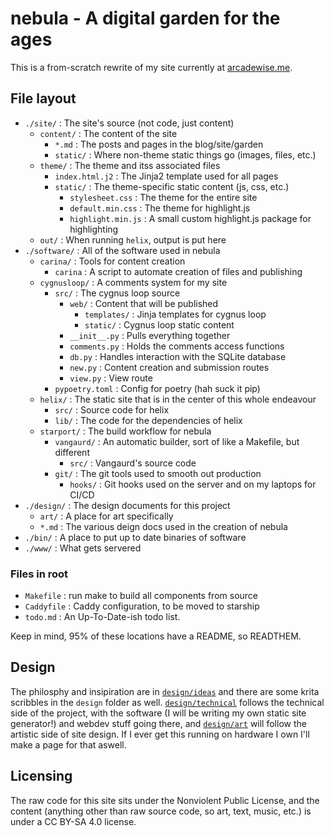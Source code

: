 # nebula - A digital garden for the ages

This is a from-scratch rewrite of my site currently at [arcadewise.me](https://arcadewise.me).

## File layout

- `./site/` : The site's source (not code, just content)
	- `content/` : The content of the site
		- `*.md` : The posts and pages in the blog/site/garden
		- `static/` : Where non-theme static things go (images, files, etc.)
	- `theme/` : The theme and itss associated files
		- `index.html.j2` : The Jinja2 template used for all pages
		- `static/` : The theme-specific static content (js, css, etc.)
			- `stylesheet.css` : The theme for the entire site
			- `default.min.css` : The theme for highlight.js
			- `highlight.min.js` : A small custom highlight.js package for highlighting
	- `out/` : When running `helix`, output is put here
- `./software/` : All of the software used in nebula
	- `carina/` : Tools for content creation
		- `carina` : A script to automate creation of files and publishing
	- `cygnusloop/` : A comments system for my site
		- `src/` : The cygnus loop source
			- `web/` : Content that will be published
				- `templates/` : Jinja templates for cygnus loop
				- `static/` : Cygnus loop static content
			- `__init__.py` : Pulls everything together
			- `comments.py` : Holds the comments access functions
			- `db.py` : Handles interaction with the SQLite database
			- `new.py` : Content creation and submission routes
			- `view.py` : View route
		- `pypoetry.toml` : Config for poetry (hah suck it pip)
	- `helix/` : The static site that is in the center of this whole endeavour
		- `src/` : Source code for helix
		- `lib/` : The code for the dependencies of helix
	- `starport/` : The build workflow for nebula
		- `vangaurd/` : An automatic builder, sort of like a Makefile, but different
			- `src/` : Vangaurd's source code
		- `git/` : The git tools used to smooth out production
			- `hooks/` : Git hooks used on the server and on my laptops for CI/CD
- `./design/` : The design documents for this project
	- `art/` : A place for art specifically
	- `*.md` : The various deign docs used in the creation of nebula
- `./bin/` : A place to put up to date binaries of software
- `./www/` : What gets servered

### Files in root

- `Makefile` : run make to build all components from source
- `Caddyfile` : Caddy configuration, to be moved to starship
- `todo.md` : An Up-To-Date-ish todo list.

Keep in mind, 95% of these locations have a README, so READTHEM.

## Design

The philosphy and insipiration are in [`design/ideas`](core.md) and there are some krita scribbles in the `design` folder as well. [`design/technical`](design/technical) follows the technical side of the project, with the software (I will be writing my own static site generator!) and webdev stuff going there, and [`design/art`](design/art) will follow the artistic side of site design. If I ever get this running on hardware I own I'll make a page for that aswell.

## Licensing

The raw code for this site sits under the Nonviolent Public License, and the content (anything other than raw source code, so art, text, music, etc.) is under a CC BY-SA 4.0 license.
